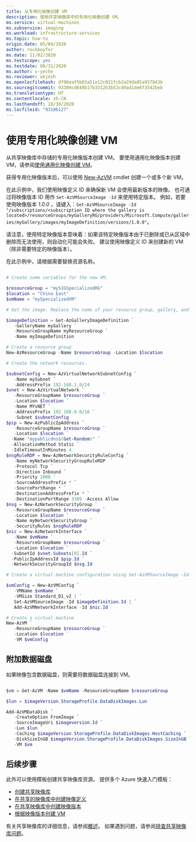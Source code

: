 ```yaml
---
title: 从专用化映像创建 VM
description: 使用共享映像库中的专用化映像创建 VM。
ms.service: virtual-machines
ms.subservice: imaging
ms.workload: infrastructure-services
ms.topic: how-to
origin.date: 05/04/2020
author: rockboyfor
ms.date: 11/02/2020
ms.testscope: yes
ms.testdate: 08/31/2020
ms.author: v-yeche
ms.reviewer: akjosh
ms.openlocfilehash: df06eaf5b03a51e12c021fcb2a29da85a937843b
ms.sourcegitcommit: 93309cd649b17b3312b3b52cd9ad1de6f3542beb
ms.translationtype: HT
ms.contentlocale: zh-CN
ms.lasthandoff: 10/30/2020
ms.locfileid: "93106127"
---
```

<!--Verified successfully-->
# <a name="create-a-vm-using-a-specialized-image"></a>使用专用化映像创建 VM 

从共享映像库中存储的专用化映像版本创建 VM。 要使用通用化映像版本创建 VM，请参阅[使用通用化映像创建 VM](vm-generalized-image-version-powershell.md)。

获得专用化映像版本后，可以使用 [New-AzVM](https://docs.microsoft.com/powershell/module/az.compute/new-azvm) cmdlet 创建一个或多个新 VM。 

在此示例中，我们使用映像定义 ID 来确保新 VM 会使用最新版本的映像。 也可通过将映像版本 ID 用作 `Set-AzVMSourceImage -Id` 来使用特定版本。 例如，若要使用映像版本 *1.0.0* ，请键入：`Set-AzVMSourceImage -Id "/subscriptions/<subscription ID where the gallery is located>/resourceGroups/myGalleryRG/providers/Microsoft.Compute/galleries/myGallery/images/myImageDefinition/versions/1.0.0"`。 

请注意，使用特定映像版本意味着：如果该特定映像版本由于已删除或已从区域中删除而无法使用，则自动化可能会失败。 建议使用映像定义 ID 来创建新的 VM（除非需要特定的映像版本）。

在此示例中，请根据需要替换资源名称。 

```powershell

# Create some variables for the new VM.

$resourceGroup = "mySIGSpecializedRG"
$location = "China East"
$vmName = "mySpecializedVM"

# Get the image. Replace the name of your resource group, gallery, and image definition. This will create the VM from the latest image version available.

$imageDefinition = Get-AzGalleryImageDefinition `
   -GalleryName myGallery `
   -ResourceGroupName myResourceGroup `
   -Name myImageDefinition

# Create a resource group
New-AzResourceGroup -Name $resourceGroup -Location $location

# Create the network resources.

$subnetConfig = New-AzVirtualNetworkSubnetConfig `
   -Name mySubnet `
   -AddressPrefix 192.168.1.0/24
$vnet = New-AzVirtualNetwork `
   -ResourceGroupName $resourceGroup `
   -Location $location `
   -Name MYvNET `
   -AddressPrefix 192.168.0.0/16 `
   -Subnet $subnetConfig
$pip = New-AzPublicIpAddress `
   -ResourceGroupName $resourceGroup `
   -Location $location `
  -Name "mypublicdns$(Get-Random)" `
  -AllocationMethod Static `
  -IdleTimeoutInMinutes 4
$nsgRuleRDP = New-AzNetworkSecurityRuleConfig `
   -Name myNetworkSecurityGroupRuleRDP  `
   -Protocol Tcp `
   -Direction Inbound `
   -Priority 1000 `
   -SourceAddressPrefix * `
   -SourcePortRange * `
   -DestinationAddressPrefix * `
   -DestinationPortRange 3389 -Access Allow
$nsg = New-AzNetworkSecurityGroup `
   -ResourceGroupName $resourceGroup `
   -Location $location `
   -Name myNetworkSecurityGroup `
   -SecurityRules $nsgRuleRDP
$nic = New-AzNetworkInterface `
   -Name $vmName `
   -ResourceGroupName $resourceGroup `
   -Location $location `
  -SubnetId $vnet.Subnets[0].Id `
  -PublicIpAddressId $pip.Id `
  -NetworkSecurityGroupId $nsg.Id

# Create a virtual machine configuration using Set-AzVMSourceImage -Id $imageDefinition.Id to use the latest available image version.

$vmConfig = New-AzVMConfig `
   -VMName $vmName `
   -VMSize Standard_D1_v2 | `
   Set-AzVMSourceImage -Id $imageDefinition.Id | `
   Add-AzVMNetworkInterface -Id $nic.Id

# Create a virtual machine
New-AzVM `
   -ResourceGroupName $resourceGroup `
   -Location $location `
   -VM $vmConfig

```

## <a name="attach-the-data-disk"></a>附加数据磁盘
如果映像包含数据磁盘，则需要将数据磁盘连接到 VM。

```powershell

$vm = Get-AzVM -Name $vmName -ResourceGroupName $resourceGroup 

$lun = $imageVersion.StorageProfile.DataDiskImages.Lun

Add-AzVMDataDisk `
   -CreateOption FromImage `
   -SourceImageUri $imageversion.Id `
   -Lun $lun `
   -Caching $imageVersion.StorageProfile.DataDiskImages.HostCaching `
   -DiskSizeInGB $imageVersion.StorageProfile.DataDiskImages.SizeInGB `
   -VM $vm

```

## <a name="next-steps"></a>后续步骤

<!--Not Available on [Azure Image Builder (preview)](./linux/image-builder-overview.md)-->
<!--Not Available on [create a new image version from an existing image version](./linux/image-builder-gallery-update-image-version.md)-->

此外可以使用模板创建共享映像库资源。 提供多个 Azure 快速入门模板： 

- [创建共享映像库](https://github.com/Azure/azure-quickstart-templates/tree/master/101-sig-create/)
- [在共享的映像库中创建映像定义](https://github.com/Azure/azure-quickstart-templates/tree/master/101-sig-image-definition-create/)
- [在共享映像库中创建映像版本](https://github.com/Azure/azure-quickstart-templates/tree/master/101-sig-image-version-create/)
- [根据映像版本创建 VM](https://github.com/Azure/azure-quickstart-templates/tree/master/101-vm-from-sig/)

有关共享映像库的详细信息，请参阅[概述](./windows/shared-image-galleries.md)。 如果遇到问题，请参阅[排查共享映像库问题](troubleshooting-shared-images.md)。

<!-- Update_Description: update meta properties, wording update, update link -->